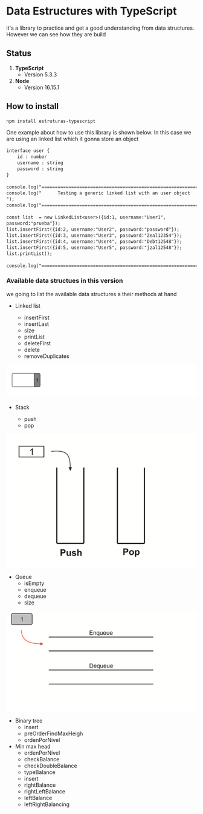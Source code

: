 # Data Estructures with TypeScript

it's a library to practice and get a good understanding from data structures. However we can see how they are build

## Status

1. **TypeScript**
   - Version 5.3.3
2. **Node**
   - Version 16.15.1

## How to install

```
npm install estruturas-typescript
```

One example about how to use this library is shown below. In this case we are using an linked list which it gonna store an object

```
interface user {
    id : number
    username : string
    password : string
}

console.log("===============================================================");
console.log("      Testing a generic linked list with an user object       ");
console.log("===============================================================");

const list  = new LinkedList<user>({id:1, username:"User1", password:"prueba"});
list.insertFirst({id:2, username:"User2", password:"password"});
list.insertFirst({id:3, username:"User3", password:"Zeal12354"});
list.insertFirst({id:4, username:"User4", password:"Debt12548"});
list.insertFirst({id:5, username:"User5", password:"jzal12548"});
list.printList();

console.log("===============================================================");
```

### Available data structues in this version

we going to list the available data structures a their methods at hand

- Linked list

  - insertFirst
  - insertLast
  - size
  - printList
  - deleteFirst
  - delete
  - removeDuplicates

![Linked list](https://github.com/EdwinMLara/Estruturas-TypeScript/blob/master/src/assets/lista.gif)

- Stack

  - push
  - pop

![Pilas](https://github.com/EdwinMLara/Estruturas-TypeScript/blob/master/src/assets/pilas.gif)

- Queue
  - isEmpty
  - enqueue
  - dequeue
  - size

![Pilas](https://github.com/EdwinMLara/Estruturas-TypeScript/blob/master/src/assets/cola.gif)

- Binary tree
  - insert
  - preOrderFindMaxHeigh
  - ordenPorNivel
- Min max head
  - ordenPorNivel
  - checkBalance
  - checkDoubleBalance
  - typeBalance
  - insert
  - rightBalance
  - rightLeftBalance
  - leftBalance
  - leftRightBalancing
